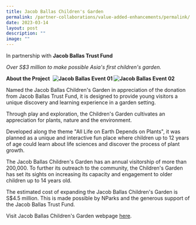 ```yaml
---
title: Jacob Ballas Children's Garden
permalink: /partner-collaborations/value-added-enhancements/permalink/
date: 2023-03-14
layout: post
description: ""
image: ""
---
```

In partnership with **Jacob Ballas Trust Fund**

*Over S$3 million to make possible Asia's first children's garden.*  
 
**About the Project**
 **![Jacob Ballas Event 01](https://www.gardencityfund.gov.sg/-/media/gcf/projects/value-added-enhancements/jacob-ballas-event-01.ashx?w=159&hash=E25C9518507CF326DE2B833C8BE91447) ![Jacob Ballas Event 02](https://www.gardencityfund.gov.sg/-/media/gcf/projects/value-added-enhancements/jacob-ballas-event-02.ashx)**

Named the Jacob Ballas Children's Garden in appreciation of the donation from Jacob Ballas Trust Fund, it is designed to provide young visitors a unique discovery and learning experience in a garden setting.

Through play and exploration, the Children's Garden cultivates an appreciation for plants, nature and the environment.

Developed along the theme "All Life on Earth Depends on Plants", it was planned as a unique and interactive fun place where children up to 12 years of age could learn about life sciences and discover the process of plant growth.

The Jacob Ballas Children's Garden has an annual visitorship of more than 200,000. To further its outreach to the community, the Children's Garden has set its sights on increasing its capacity and engagement to older children up to 14 years old.

The estimated cost of expanding the Jacob Ballas Children's Garden is S$4.5 million. This is made possible by NParks and the generous support of the Jacob Ballas Trust Fund.

Visit Jacob Ballas Children's Garden webpage [here](https://www.nparks.gov.sg/sbg/our-gardens/bukit-timah-core/jacob-ballas-childrens-garden).
